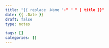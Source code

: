 ```yaml
---
title: "{{ replace .Name "-" " " | title }}"
date: {{ .Date }}
draft: false
type: notes

tags: []
categories: []
---
```



